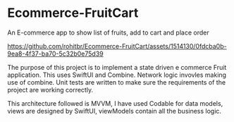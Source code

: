 # Ecommerce-FruitCart
An E-commerce app to show list of fruits, add to cart and place order


https://github.com/rohitbr/Ecommerce-FruitCart/assets/1514130/0fdcba0b-9ea8-4f37-ba70-5c32b0e75d39


The purpose of this project is to implement a state driven e commerce Fruit application. 
This uses SwiftUI and Combine. 
Network logic invovles making use of combine. 
Unit tests are written to make sure the requirements of the project are working correctly. 

This architecture followed is MVVM, I have used Codable for data models, views are designed by SwiftUI, viewModels contain all the business logic.
